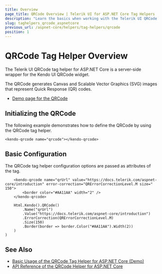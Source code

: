 ```yaml
---
title: Overview
page_title: QRCode Overview | Telerik UI for ASP.NET Core Tag Helpers
description: "Learn the basics when working with the Telerik UI QRCode tag helper for ASP.NET Core (MVC 6 or ASP.NET Core MVC)."
slug: taghelpers_qrcode_aspnetcore
previous_url: /aspnet-core/helpers/tag-helpers/qrcode
position: 1
---
```


# QRCode Tag Helper Overview

The Telerik UI QRCode tag helper for ASP.NET Core is a server-side wrapper for the Kendo UI QRCode widget.

The QRCode generates Canvas and Scalable Vector Graphics (SVG) images that represent Quick Response (QR) codes.

* [Demo page for the QRCode](https://demos.telerik.com/aspnet-core/qrcode/tag-helper)

## Initializing the QRCode

The following example demonstrates how to define the QRCode by using the QRCode tag helper.

    <kendo-qrcode name="qrcode"></kendo-qrcode>

## Basic Configuration

The QRCode tag helper configuration options are passed as attributes of the tag.

```tagHelper
    <kendo-qrcode name="qrUrl" value="https://docs.telerik.com/aspnet-core/introduction" error-correction="QRErrorCorrectionLevel.M size=" 150">
        <border color="#AA11AA" width="2" />
    </kendo-qrcode>
```
```cshtml
    Html.Kendo().QRCode()
        .Name("qrUrl")
        .Value("https://docs.telerik.com/aspnet-core/introduction")
        .ErrorCorrection(QRErrorCorrectionLevel.M)
        .Size(150)
        .Border(border => border.Color("#AA11AA").Width(2))
    )
)
```

## See Also

* [Basic Usage of the QRCode Tag Helper for ASP.NET Core (Demo)](https://demos.telerik.com/aspnet-core/qrcode/tag-helper)
* [API Reference of the QRCode Helper for ASP.NET Core](/api/qrcode)
